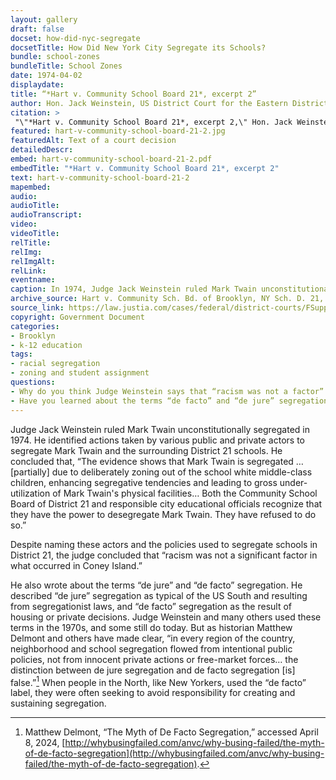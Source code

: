 ```yaml
--- 
layout: gallery
draft: false
docset: how-did-nyc-segregate
docsetTitle: How Did New York City Segregate its Schools?
bundle: school-zones
bundleTitle: School Zones
date: 1974-04-02
displaydate: 
title: “*Hart v. Community School Board 21*, excerpt 2”
author: Hon. Jack Weinstein, US District Court for the Eastern District of New York
citation: >
 "\"*Hart v. Community School Board 21*, excerpt 2,\" Hon. Jack Weinstein, U.S. District Court for the Eastern District of New York, in New York City Civil Rights History Project, Accessed: [Month Day, Year], https://nyccivilrightshistory.org/gallery/hart-v-community-school-board-21-2."
featured: hart-v-community-school-board-21-2.jpg
featuredAlt: Text of a court decision
detailedDescr: 
embed: hart-v-community-school-board-21-2.pdf
embedTitle: "*Hart v. Community School Board 21*, excerpt 2"
text: hart-v-community-school-board-21-2
mapembed: 
audio: 
audioTitle: 
audioTranscript: 
video: 
videoTitle: 
relTitle: 
relImg: 
relImgAlt: 
relLink: 
eventname: 
caption: In 1974, Judge Jack Weinstein ruled Mark Twain unconstitutionally segregated. In this excerpt he explains how he thought segregation at the school came to be.
archive_source: Hart v. Community Sch. Bd. of Brooklyn, NY Sch. D. 21, 383 F. Supp. 699 (E.D.N.Y. 1974)
source_link: https://law.justia.com/cases/federal/district-courts/FSupp/383/699/2245271/
copyright: Government Document
categories: 
- Brooklyn
- k-12 education
tags: 
- racial segregation
- zoning and student assignment
questions: 
- Why do you think Judge Weinstein says that “racism was not a factor” in segregating Mark Twain Junior High School? Do you agree, based on [the evidence here](/topics/how-did-nyc-segregate/)?  Who benefits from such a pronouncement? What problems does this kind of statement create? 
- Have you learned about the terms “de facto” and “de jure” segregation in school? Based on what you have learned about segregation on Coney Island and at Mark Twain, is it correct to describe segregation in New York City as “de facto”?"
--- 
```


Judge Jack Weinstein ruled Mark Twain unconstitutionally segregated in 1974. He identified actions taken by various public and private actors to segregate Mark Twain and the surrounding District 21 schools. He concluded that, “The evidence shows that Mark Twain is segregated … \[partially\] due to deliberately zoning out of the school white middle-class children, enhancing segregative tendencies and leading to gross under-utilization of Mark Twain's physical facilities… Both the Community School Board of District 21 and responsible city educational officials recognize that they have the power to desegregate Mark Twain. They have refused to do so.”

Despite naming these actors and the policies used to segregate schools in District 21, the judge concluded that “racism was not a significant factor in what occurred in Coney Island.”

He also wrote about the terms “de jure” and “de facto” segregation. He described “de jure” segregation as typical of the US South and resulting from segregationist laws, and “de facto” segregation as the result of housing or private decisions. Judge Weinstein and many others used these terms in the 1970s, and some still do today. But as historian Matthew Delmont and others have made clear, “in every region of the country, neighborhood and school segregation flowed from intentional public policies, not from innocent private actions or free-market forces… the distinction between de jure segregation and de facto segregation \[is\] false.”[^1] When people in the North, like New Yorkers, used the “de facto” label, they were often seeking to avoid responsibility for creating and sustaining segregation.

[^1]: Matthew Delmont, “The Myth of De Facto Segregation,” accessed April 8, 2024, [http://whybusingfailed.com/anvc/why-busing-failed/the-myth-of-de-facto-segregation](http://whybusingfailed.com/anvc/why-busing-failed/the-myth-of-de-facto-segregation).
